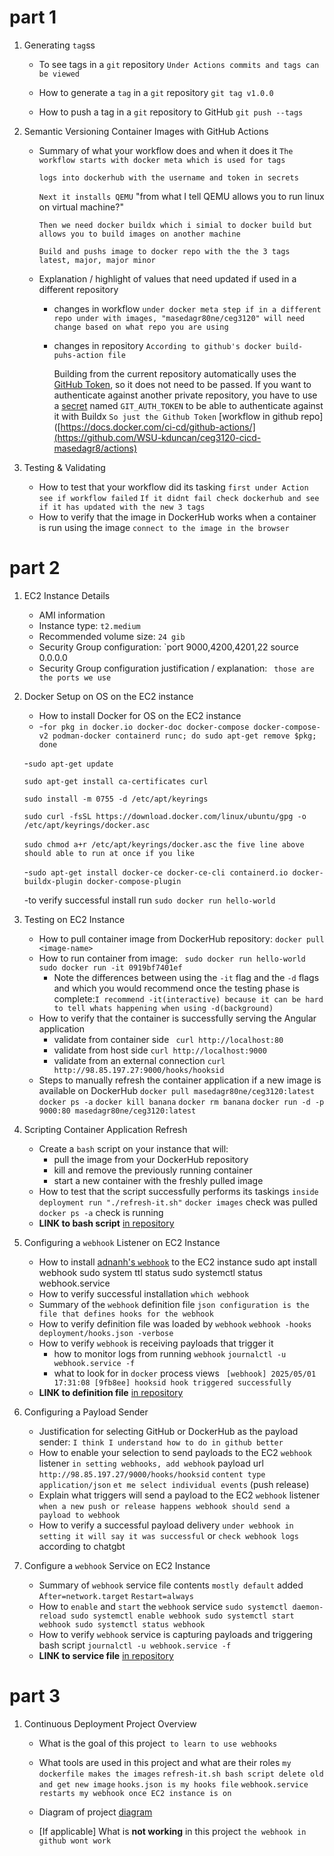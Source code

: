 # part 1

1. Generating `tag`ss

    - To see tags in a `git` repository
      `Under Actions commits and tags can be viewed`
      
    - How to generate a `tag` in a `git` repository
      `git tag v1.0.0`
      
    - How to push a tag in a `git` repository to GitHub
      `git push --tags`
      
2. Semantic Versioning Container Images with GitHub Actions
    - Summary of what your workflow does and when it does it
      `The workflow starts with docker meta which is used for tags`
      
      `logs into dockerhub with the username and token in secrets`
      
      `Next it installs QEMU` "from what I tell QEMU allows you to run linux on virtual machine?"
      
      `Then we need docker buildx which i simial to docker build but allows you to build images on another machine`
      
      `Build and pushs image to docker repo with the the 3 tags latest, major, major minor`
      
    - Explanation / highlight of values that need updated if used in a different repository
      - changes in workflow
        `under docker meta step if in a different repo under with images, "masedagr80ne/ceg3120" will need change based on what repo you are using`
      - changes in repository
        `According to github's docker build-puhs-action file`
      
          Building from the current repository automatically uses the [GitHub Token](https://docs.github.com/en/actions/security-guides/automatic-token-authentication),
          so it does not need to be passed. If you want to authenticate against another
          private repository, you have to use a [secret](https://docs.docker.com/build/ci/github-actions/secrets)
          named `GIT_AUTH_TOKEN` to be able to authenticate against it with Buildx
        `So just the Github Token`
      [workflow in github repo]([https://docs.docker.com/ci-cd/github-actions/](https://github.com/WSU-kduncan/ceg3120-cicd-masedagr8/actions)
3. Testing & Validating
    - How to test that your workflow did its tasking
      `first under Action see if workflow failed`
      `If it didnt fail check dockerhub and see if it has updated with the new 3 tags`
    - How to verify that the image in DockerHub works when a container is run using the image
      `connect to the image in the browser`

# part 2

1. EC2 Instance Details
    - AMI information
    - Instance type: `t2.medium`
    - Recommended volume size: `24 gib`
    - Security Group configuration: `port 9000,4200,4201,22 source 0.0.0.0
    - Security Group configuration justification / explanation: ` those are the ports we use`
2. Docker Setup on OS on the EC2 instance
    - How to install Docker for OS on the EC2 instance
    -  -`for pkg in docker.io docker-doc docker-compose docker-compose-v2 podman-docker containerd runc; do sudo apt-get remove $pkg; done`


   
   -`sudo apt-get update`

    `sudo apt-get install ca-certificates curl`

    `sudo install -m 0755 -d /etc/apt/keyrings`

    `sudo curl -fsSL https://download.docker.com/linux/ubuntu/gpg -o /etc/apt/keyrings/docker.asc`

    `sudo chmod a+r /etc/apt/keyrings/docker.asc`
   `the five line above should able to run at once if you like`

   -`sudo apt-get install docker-ce docker-ce-cli containerd.io docker-buildx-plugin docker-compose-plugin`
   
   -to verify successful install run `sudo docker run hello-world`

3. Testing on EC2 Instance
    - How to pull container image from DockerHub repository: `docker pull <image-name>`
    - How to run container from image:
      ` sudo docker run hello-world`
      `sudo docker run -it 0919bf7401ef`
      - Note the differences between using the `-it` flag and the `-d` flags and which you would recommend once the testing phase is complete:`I recommend -it(interactive) because it can be hard to tell whats happening when using -d(background)`
    - How to verify that the container is successfully serving the Angular application
      - validate from container side ` curl http://localhost:80`
      - validate from host side `curl http://localhost:9000`
      - validate from an external connection `curl http://98.85.197.27:9000/hooks/hooksid`
    - Steps to manually refresh the container application if a new image is available on DockerHub
      `docker pull masedagr80ne/ceg3120:latest`
      `docker ps -a`
      `docker kill banana`
      `docker rm banana`
      `docker run -d -p 9000:80 masedagr80ne/ceg3120:latest`

4. Scripting Container Application Refresh
    - Create a `bash` script on your instance that will:
      - pull the image from your DockerHub repository
      - kill and remove the previously running container
      - start a new container with the freshly pulled image
    - How to test that the script successfully performs its taskings
      `inside deployment run "./refresh-it.sh"`
      `docker images` check was pulled
      `docker ps -a` check is running
    - **LINK to bash script** [in repository](https://github.com/WSU-kduncan/ceg3120-cicd-masedagr8/blob/main/project5/deployment/refresh-it.sh)
5. Configuring a `webhook` Listener on EC2 Instance
    - How to install [adnanh's `webhook`](https://github.com/adnanh/webhook) to the EC2 instance
      sudo apt install webhook
      sudo system ttl status
      sudo systemctl status webhook.service
    - How to verify successful installation `which webhook`
    - Summary of the `webhook` definition file `json configuration is the file that defines hooks for the webhook`
    - How to verify definition file was loaded by `webhook` `webhook -hooks deployment/hooks.json -verbose`
    - How to verify `webhook` is receiving payloads that trigger it
      - how to monitor logs from running `webhook` `journalctl -u webhook.service -f`
      - what to look for in `docker` process views ` [webhook] 2025/05/01 17:31:08 [9fb8ee] hooksid hook triggered successfully`
    - **LINK to definition file** [in repository](https://github.com/WSU-kduncan/ceg3120-cicd-masedagr8/blob/main/project5/deployment/hooks.json)
6. Configuring a Payload Sender
    - Justification for selecting GitHub or DockerHub as the payload sender: `I think I understand how to do in github better`
    - How to enable your selection to send payloads to the EC2 `webhook` listener
      `in setting webhooks, add webhook`
      payload url `http://98.85.197.27/9000/hooks/hooksid`
      `content type application/json`
      `et me select individual events` (push release)
    - Explain what triggers will send a payload to the EC2 `webhook` listener
      `when a new push or release happens webhook should send a payload to webhook`
    - How to verify a successful payload delivery
      `under webhook in setting it will say it was successful`
      or `check webhook logs` according to chatgbt
7. Configure a `webhook` Service on EC2 Instance 
    - Summary of `webhook` service file contents
      `mostly default`
      added
      `After=network.target`
      `Restart=always`
    - How to `enable` and `start` the `webhook` service
       `sudo systemctl daemon-reload
       sudo systemctl enable webhook
       sudo systemctl start webhook
       sudo systemctl status webhook`
    - How to verify `webhook` service is capturing payloads and triggering bash script
      `journalctl -u webhook.service -f`
    - **LINK to service file** [in repository](https://github.com/WSU-kduncan/ceg3120-cicd-masedagr8/blob/main/project5/deployment/webhook.service)

# part 3

1. Continuous Deployment Project Overview
    - What is the goal of this project` to learn to use webhooks`
    - What tools are used in this project and what are their roles
      `my dockerfile makes the images`
      `refresh-it.sh bash script delete old and get new image`
      `hooks.json is my hooks file`
      `webhook.service restarts my webhook once EC2 instance is on`
    - Diagram of project
  [diagram](https://github.com/WSU-kduncan/ceg3120-cicd-masedagr8/blob/main/project5/Blank%20diagram%20(1).pdf)
      
    - [If applicable] What is **not working** in this project
      `the webhook in github wont work`
